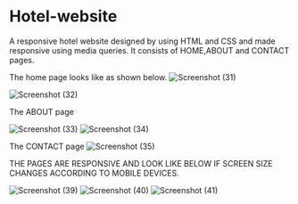 # Hotel-website
A responsive hotel website designed by using HTML and CSS and made responsive using media queries.
It consists of HOME,ABOUT and CONTACT pages.

The home page looks like as shown below.
![Screenshot (31)](https://user-images.githubusercontent.com/89207017/131872081-b60b2299-88a6-40fa-b06f-063fc06055f4.png)

![Screenshot (32)](https://user-images.githubusercontent.com/89207017/131872179-64c73730-b202-426b-ae83-19d7bb67c4fe.png)

The ABOUT page

![Screenshot (33)](https://user-images.githubusercontent.com/89207017/131872351-f5aee076-812d-48c6-b447-cf67b00542cd.png)
![Screenshot (34)](https://user-images.githubusercontent.com/89207017/131872390-80a00f50-7517-411a-8a41-8058063d4e4b.png)

The CONTACT page
![Screenshot (35)](https://user-images.githubusercontent.com/89207017/131872501-3efbef6f-32a1-475d-8d7e-0825ca2fe7e4.png)

THE PAGES ARE RESPONSIVE AND LOOK LIKE BELOW IF SCREEN SIZE CHANGES ACCORDING TO MOBILE DEVICES.

![Screenshot (39)](https://user-images.githubusercontent.com/89207017/131873148-bd27ae8b-867f-4de1-9551-3547f7ff1b84.png)
![Screenshot (40)](https://user-images.githubusercontent.com/89207017/131873156-f21de02c-0422-4444-9eb3-c5b250c9140c.png)
![Screenshot (41)](https://user-images.githubusercontent.com/89207017/131873170-e4480ef2-96d9-4c22-bff3-b06f634b6372.png)
